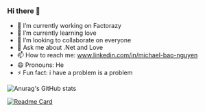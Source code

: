 ### Hi there 👋
- 🔭 I’m currently working on Factorazy
- 🌱 I’m currently learning love
- 👯 I’m looking to collaborate on everyone
- 💬 Ask me about .Net and Love
- 📫 How to reach me: www.linkedin.com/in/michael-bao-nguyen
- 😄 Pronouns: He
- ⚡ Fun fact: i have a problem is a problem

![Anurag's GitHub stats](https://github-readme-stats.vercel.app/api?username=Michael-Bao-Nguyen&show_icons=true&theme=radical)

[![Readme Card](https://github-readme-stats.vercel.app/api/pin/?username=Michael-Bao-Nguyen&repo=micro-service-demo)](https://github.com/Michael-Bao-Nguyen/github-readme-stats)
